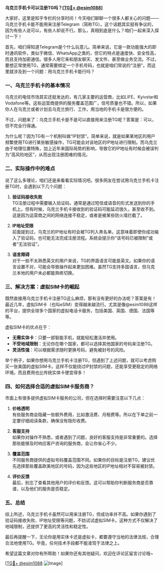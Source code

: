 **乌克兰手机卡可以注册TG吗？[[TG💪+ @esim1088](https://t.me/s/esim1088)]**

大家好，这里是知乎专栏的分享时间！今天咱们聊聊一个很多人都关心的问题——乌克兰手机卡能不能用来注册Telegram（简称TG）。这个话题其实挺有争议的，因为有些人说可以，有些人却说不行。那么，真相到底是什么？咱们一起来深入探讨一下！

首先，咱们得知道Telegram是个什么玩意儿。简单来说，它是一款功能强大的即时通讯软件，类似于微信、WhatsApp之类的，但它的特点是速度快、安全性高，而且支持加密通信。很多人用它来和朋友聊天、发文件、甚至做业务交流。不过，要想正常使用TG，通常需要绑定一个手机号码，也就是咱们常说的“注册”。而这里就涉及到一个问题：用乌克兰手机卡能行吗？

### 一、乌克兰手机卡的基本情况

乌克兰的电信市场其实还挺发达的，有几家主要的运营商，比如LIFE、Kyivstar和Vodafone等。这些运营商提供的服务覆盖范围广，信号质量也不错。所以，如果你人在乌克兰或者计划去乌克兰旅行、工作，用当地的手机卡是很方便的。

不过，问题来了：乌克兰手机卡是不是可以直接用来注册TG呢？答案是：可以，但不完全行得通。

为什么呢？因为TG有一个机制叫做“IP封禁”。简单来说，就是如果某地区的用户频繁使用TG进行某些敏感操作，TG可能会对该地区的IP地址进行限制。而乌克兰由于地理位置特殊，加上近年来国际局势的影响，导致它的IP地址有时候会被误判为“高风险地区”，从而出现注册困难的情况。

### 二、实际操作中的难点

说了这么多理论，咱们还是来看看实际情况吧。很多网友在尝试用乌克兰手机卡注册TG时，会遇到以下几个问题：

1. **验证码接收失败**  
   TG注册过程中需要输入验证码，通常是通过短信或语音的形式发送到你的手机上。但有时候，乌克兰手机卡接收到的验证码可能延迟很久，甚至收不到。这是因为运营商之间的网络连接不稳定，或者是被某些防火墙拦截了。

2. **IP地址受限**  
   前面提到过，乌克兰的IP地址有时会被TG列入黑名单。这意味着即使你成功输入了验证码，也可能无法完成注册流程。系统会提示你“该号码已被限制”或者“无法验证”。

3. **语言障碍**  
   对于一些不太熟悉英文的用户来说，TG的界面语言可能是英文。如果你的语言设置不对，可能会导致操作起来更加困难。虽然TG支持多国语言，但乌克兰本地的用户未必都能熟练切换。

### 三、解决方案：虚拟SIM卡的崛起

既然直接用乌克兰手机卡注册TG这么麻烦，那有没有更好的办法呢？答案是有！最近几年，虚拟SIM卡（也叫eSIM）变得越来越流行。尤其是像@esim1088这样的平台，提供全球多个国家的虚拟电话卡服务，包括美国、英国、德国、法国等等。

虚拟SIM卡的优点在于：
- **无需实体卡**：只要一部智能手机，就能轻松激活并使用。
- **不受地域限制**：无论你在哪个国家，都可以选择其他国家的号码来注册TG。
- **灵活性强**：可以根据需求随时更换号码，避免被封号的风险。

举个例子，如果你想用乌克兰手机卡注册TG，但遇到了上述问题，就可以考虑购买一张美国的虚拟SIM卡。这样不仅能绕过IP封禁的问题，还能享受更稳定的网络环境。而且费用也比传统实体卡便宜得多！

### 四、如何选择合适的虚拟SIM卡服务商？

市面上有很多提供虚拟SIM卡服务的公司，但在选择时需要注意以下几点：

1. **价格透明**  
   有些服务商会隐藏一些额外费用，比如激活费、月租费等。所以在下单之前一定要仔细阅读条款，确保没有隐形收费。

2. **客服支持**  
   如果你对操作不熟悉，或者遇到了问题，良好的客服支持是非常重要的。选择那些能够及时响应客户咨询的服务商，会让你省心不少。

3. **覆盖范围**  
   不同服务商提供的虚拟号码覆盖范围不同。如果你的目标是注册TG，建议优先选择那些覆盖欧美地区的号码，因为这些地区的IP地址相对不容易被封禁。

4. **评价反馈**  
   最后，别忘了查看其他用户的评价和反馈。这可以帮助你判断服务商是否靠谱，以及他们的服务是否稳定。

### 五、总结

综上所述，乌克兰手机卡虽然可以用来注册TG，但成功率并不高。如果你遇到了验证码接收失败、IP地址受限等问题，不妨试试虚拟SIM卡。这种方式不仅解决了地域限制，还提供了更高的灵活性和稳定性。

最后再提醒一下，无论你是用实体卡还是虚拟卡，都要遵守当地的法律法规，合理合法地使用TG。毕竟，任何技术手段都不能凌驾于法律之上。

希望这篇文章对你有所帮助！如果你还有其他疑问，欢迎在评论区留言讨论哦~ 

[[TG💪+ @esim1088](https://t.me/s/esim1088) ![Image](https://i.postimg.cc/4NQfJmqS/Snipaste-2025-05-13-00-14-12.png)]